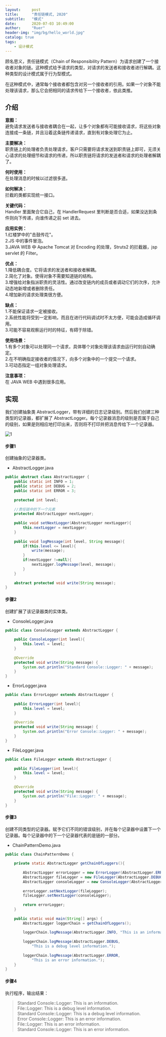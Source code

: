 ```yaml
---
layout:     post
title:      "责任链模式, 2020"
subtitle:   "模式"
date:       2020-07-03 10:49:00
author:     "Ruer"
header-img: "img/bg/hello_world.jpg"
catalog: true
tags:
    - 设计模式
---
```


顾名思义，责任链模式（Chain of Responsibility Pattern）为请求创建了一个接收者对象的链。这种模式给予请求的类型，对请求的发送者和接收者进行解耦。这种类型的设计模式属于行为型模式。

在这种模式中，通常每个接收者都包含对另一个接收者的引用。如果一个对象不能处理该请求，那么它会把相同的请求传给下一个接收者，依此类推。

## 介绍

<b>意图：</b>  
避免请求发送者与接收者耦合在一起，让多个对象都有可能接收请求，将这些对象连接成一条链，并且沿着这条链传递请求，直到有对象处理它为止。  

<b>主要解决：</b>  
职责链上的处理者负责处理请求，客户只需要将请求发送到职责链上即可，无须关心请求的处理细节和请求的传递，所以职责链将请求的发送者和请求的处理者解耦了。  

<b>何时使用：</b>  
在处理消息的时候以过滤很多道。  

<b>如何解决：</b>  
拦截的类都实现统一接口。  

<b>关键代码：</b>  
Handler 里面聚合它自己，在 HandlerRequest 里判断是否合适，如果没达到条件则向下传递，向谁传递之前 set 进去。  

<b>应用实例：</b>  
1.红楼梦中的"击鼓传花"。  
2.JS 中的事件冒泡。  
3.JAVA WEB 中 Apache Tomcat 对 Encoding 的处理，Struts2 的拦截器，jsp servlet 的 Filter。  

<b>优点：</b>  
1.降低耦合度。它将请求的发送者和接收者解耦。  
2.简化了对象。使得对象不需要知道链的结构。  
3.增强给对象指派职责的灵活性。通过改变链内的成员或者调动它们的次序，允许动态地新增或者删除责任。  
4.增加新的请求处理类很方便。  

<b>缺点：</b>  
1.不能保证请求一定被接收。  
2.系统性能将受到一定影响，而且在进行代码调试时不太方便，可能会造成循环调用。  
3.可能不容易观察运行时的特征，有碍于除错。  

<b>使用场景：</b>  
1.有多个对象可以处理同一个请求，具体哪个对象处理该请求由运行时刻自动确定。  
2.在不明确指定接收者的情况下，向多个对象中的一个提交一个请求。  
3.可动态指定一组对象处理请求。  

<b>注意事项：</b>  
在 JAVA WEB 中遇到很多应用。  

## 实现

我们创建抽象类 AbstractLogger，带有详细的日志记录级别。然后我们创建三种类型的记录器，都扩展了 AbstractLogger。每个记录器消息的级别是否属于自己的级别，如果是则相应地打印出来，否则将不打印并把消息传给下一个记录器。

![1](/img/DesignPattern/责任链模式UML.png)

#### 步骤1

创建抽象的记录器类。

* AbstractLogger.java
```java
public abstract class AbstractLogger {
    public static int INFO = 1;
    public static int DEBUG = 2;
    public static int ERROR = 3;
  
    protected int level;
  
    //责任链中的下一个元素
    protected AbstractLogger nextLogger;
  
    public void setNextLogger(AbstractLogger nextLogger){
        this.nextLogger = nextLogger;
    }
  
    public void logMessage(int level, String message){
        if(this.level <= level){
            write(message);
        }
        if(nextLogger !=null){
            nextLogger.logMessage(level, message);
        }
    }
  
    abstract protected void write(String message);
}
```

#### 步骤2

创建扩展了该记录器类的实体类。

* ConsoleLogger.java
```java
public class ConsoleLogger extends AbstractLogger {
 
    public ConsoleLogger(int level){
        this.level = level;
    }
  
    @Override
    protected void write(String message) {    
        System.out.println("Standard Console::Logger: " + message);
    }
}
```

* ErrorLogger.java
```java
public class ErrorLogger extends AbstractLogger {
 
    public ErrorLogger(int level){
        this.level = level;
    }
  
    @Override
    protected void write(String message) {    
        System.out.println("Error Console::Logger: " + message);
    }
}
```

* FileLogger.java
```java
public class FileLogger extends AbstractLogger {
 
    public FileLogger(int level){
        this.level = level;
    }
  
    @Override
    protected void write(String message) {    
        System.out.println("File::Logger: " + message);
    }
}
```

#### 步骤3

创建不同类型的记录器。赋予它们不同的错误级别，并在每个记录器中设置下一个记录器。每个记录器中的下一个记录器代表的是链的一部分。

* ChainPatternDemo.java
```java
public class ChainPatternDemo {
   
    private static AbstractLogger getChainOfLoggers(){
  
        AbstractLogger errorLogger = new ErrorLogger(AbstractLogger.ERROR);
        AbstractLogger fileLogger = new FileLogger(AbstractLogger.DEBUG);
        AbstractLogger consoleLogger = new ConsoleLogger(AbstractLogger.INFO);
   
        errorLogger.setNextLogger(fileLogger);
        fileLogger.setNextLogger(consoleLogger);
   
        return errorLogger;  
    }
  
    public static void main(String[] args) {
        AbstractLogger loggerChain = getChainOfLoggers();
   
        loggerChain.logMessage(AbstractLogger.INFO, "This is an information.");
   
        loggerChain.logMessage(AbstractLogger.DEBUG, 
            "This is a debug level information.");
   
        loggerChain.logMessage(AbstractLogger.ERROR, 
            "This is an error information.");
    }
}
```

#### 步骤4

执行程序，输出结果：

> Standard Console::Logger: This is an information.  
> File::Logger: This is a debug level information.  
> Standard Console::Logger: This is a debug level information.  
> Error Console::Logger: This is an error information.  
> File::Logger: This is an error information.  
> Standard Console::Logger: This is an error information.  
